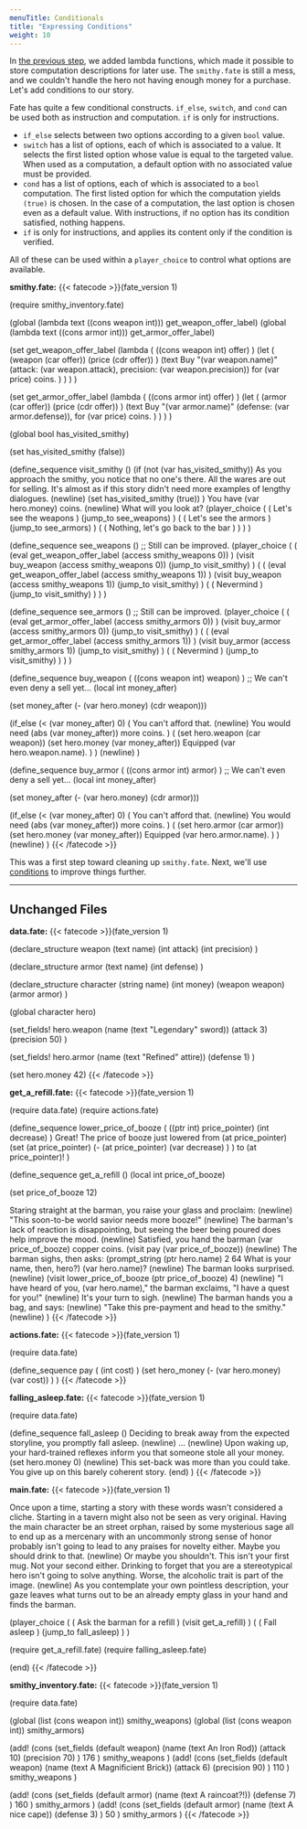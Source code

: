 ```yaml
---
menuTitle: Conditionals
title: "Expressing Conditions"
weight: 10
---
```

In [the previous step](/learn/lambdas), we added lambda functions, which made
it possible to store computation descriptions for later use. The `smithy.fate`
is still a mess, and we couldn't handle the hero not having enough money for a
purchase. Let's add conditions to our story.

Fate has quite a few conditional constructs. `if_else`, `switch`, and `cond`
can be used both as instruction and computation. `if` is only for instructions.
* `if_else` selects between two options according to a given `bool` value.
* `switch` has a list of options, each of which is associated to a value.
   It selects the first listed option whose value is equal to the targeted
   value. When used as a computation, a default option with no associated value
   must be provided.
* `cond` has a list of options, each of which is associated to a `bool`
  computation. The first listed option for which the computation yields `(true)`
  is chosen. In the case of a computation, the last option is chosen even as a
  default value. With instructions, if no option has its condition satisfied,
  nothing happens.
* `if` is only for instructions, and applies its content only if the condition
  is verified.

All of these can be used within a `player_choice` to control what options are
available.

**smithy.fate:**
{{< fatecode >}}(fate_version 1)

(require smithy_inventory.fate)

(global (lambda text ((cons weapon int))) get_weapon_offer_label)
(global (lambda text ((cons armor int))) get_armor_offer_label)

(set get_weapon_offer_label
   (lambda
      ( ((cons weapon int) offer) )
      (let
         (
            (weapon (car offer))
            (price (cdr offer))
         )
         (text
            Buy "(var weapon.name)" \(attack: (var weapon.attack),
            precision: (var weapon.precision)\) for (var price) coins.
         )
      )
   )
)

(set get_armor_offer_label
   (lambda
      ( ((cons armor int) offer) )
      (let
         (
            (armor (car offer))
            (price (cdr offer))
         )
         (text
            Buy "(var armor.name)" \(defense: (var armor.defense)\),
            for (var price) coins.
         )
      )
   )
)

(global bool has_visited_smithy)

(set has_visited_smithy (false))

(define_sequence visit_smithy ()
   (if (not (var has_visited_smithy))
      As you approach the smithy, you notice that no one's there. All the wares
      are out for selling. It's almost as if this story didn't need more
      examples of lengthy dialogues.
      (newline)
      (set has_visited_smithy (true))
   )
   You have (var hero.money) coins.
   (newline)
   What will you look at?
   (player_choice
      (
         ( Let's see the weapons )
         (jump_to see_weapons)
      )
      (
         ( Let's see the armors )
         (jump_to see_armors)
      )
      (
         ( Nothing, let's go back to the bar )
      )
   )
)

(define_sequence see_weapons ()
   ;; Still can be improved.
   (player_choice
      (
         ( (eval get_weapon_offer_label (access smithy_weapons 0)) )
         (visit buy_weapon (access smithy_weapons 0))
         (jump_to visit_smithy)
      )
      (
         ( (eval get_weapon_offer_label (access smithy_weapons 1)) )
         (visit buy_weapon (access smithy_weapons 1))
         (jump_to visit_smithy)
      )
      (
         ( Nevermind )
         (jump_to visit_smithy)
      )
   )
)

(define_sequence see_armors ()
   ;; Still can be improved.
   (player_choice
      (
         ( (eval get_armor_offer_label (access smithy_armors 0)) )
         (visit buy_armor (access smithy_armors 0))
         (jump_to visit_smithy)
      )
      (
         ( (eval get_armor_offer_label (access smithy_armors 1)) )
         (visit buy_armor (access smithy_armors 1))
         (jump_to visit_smithy)
      )
      (
         ( Nevermind )
         (jump_to visit_smithy)
      )
   )
)

(define_sequence buy_weapon ( ((cons weapon int) weapon) )
   ;; We can't even deny a sell yet...
   (local int money_after)

   (set money_after (- (var hero.money) (cdr weapon)))

   (if_else (< (var money_after) 0)
      (
         You can't afford that.
         (newline)
         You would need (abs (var money_after)) more coins.
      )
      (
         (set hero.weapon (car weapon))
         (set hero.money (var money_after))
         Equipped (var hero.weapon.name).
      )
   )
   (newline)
)

(define_sequence buy_armor ( ((cons armor int) armor) )
   ;; We can't even deny a sell yet...
   (local int money_after)

   (set money_after (- (var hero.money) (cdr armor)))

   (if_else (< (var money_after) 0)
      (
         You can't afford that.
         (newline)
         You would need (abs (var money_after)) more coins.
      )
      (
         (set hero.armor (car armor))
         (set hero.money (var money_after))
         Equipped (var hero.armor.name).
      )
   )
   (newline)
)
{{< /fatecode >}}


This was a first step toward cleaning up `smithy.fate`. Next, we'll use
[conditions](/learn/conditions) to improve things further.

----

## Unchanged Files

**data.fate:**
{{< fatecode >}}(fate_version 1)

(declare_structure weapon
   (text name)
   (int attack)
   (int precision)
)

(declare_structure armor
   (text name)
   (int defense)
)

(declare_structure character
   (string name)
   (int money)
   (weapon weapon)
   (armor armor)
)

(global character hero)

(set_fields! hero.weapon
   (name (text "Legendary" sword))
   (attack 3)
   (precision 50)
)

(set_fields! hero.armor
   (name (text "Refined" attire))
   (defense 1)
)

(set hero.money 42)
{{< /fatecode >}}

**get_a_refill.fate:**
{{< fatecode >}}(fate_version 1)

(require data.fate)
(require actions.fate)

(define_sequence lower_price_of_booze
   (
      ((ptr int) price_pointer)
      (int decrease)
   )
   Great! The price of booze just lowered from (at price_pointer)
   (set (at price_pointer)
      (-
         (at price_pointer)
         (var decrease)
      )
   )
   to (at price_pointer)!
)

(define_sequence get_a_refill ()
   (local int price_of_booze)

   (set price_of_booze 12)

   Staring straight at the barman, you raise your glass and proclaim:
   (newline)
   "This soon-to-be world savior needs more booze!"
   (newline)
   The barman's lack of reaction is disappointing, but seeing the beer being
   poured does help improve the mood.
   (newline)
   Satisfied, you hand the barman (var price_of_booze) copper coins.
   (visit pay (var price_of_booze))
   (newline)
   The barman sighs, then asks:
   (prompt_string (ptr hero.name) 2 64 What is your name, then, hero?)
   (var hero.name)?
   (newline)
   The barman looks surprised.
   (newline)
   (visit lower_price_of_booze (ptr price_of_booze) 4)
   (newline)
   "I have heard of you, (var hero.name)," the barman exclaims, "I have a quest
   for you!"
   (newline)
   It's your turn to sigh.
   (newline)
   The barman hands you a bag, and says:
   (newline)
   "Take this pre-payment and head to the smithy."
   (newline)
)
{{< /fatecode >}}

**actions.fate:**
{{< fatecode >}}(fate_version 1)

(require data.fate)

(define_sequence pay ( (int cost) )
   (set hero_money
      (- (var hero.money) (var cost))
   )
)
{{< /fatecode >}}

**falling_asleep.fate:**
{{< fatecode >}}(fate_version 1)

(require data.fate)

(define_sequence fall_asleep ()
   Deciding to break away from the expected storyline, you promptly fall
   asleep.
   (newline)
   ...
   (newline)
   Upon waking up, your hard-trained reflexes inform you that someone stole all
   your money.
   (set hero.money 0)
   (newline)
   This set-back was more than you could take. You give up on this barely
   coherent story.
   (end)
)
{{< /fatecode >}}

**main.fate:**
{{< fatecode >}}(fate_version 1)

Once upon a time, starting a story with these words wasn't considered a cliche.
Starting in a tavern might also not be seen as very original.  Having the main
character be an street orphan, raised by some mysterious sage all to end up as
a mercenary with an uncommonly strong sense of honor probably isn't going to
lead to any praises for novelty either. Maybe you should drink to that.
(newline)
Or maybe you shouldn't. This isn't your first mug. Not your second either.
Drinking to forget that you are a stereotypical hero isn't going to solve
anything. Worse, the alcoholic trait is part of the image.
(newline)
As you contemplate your own pointless description, your gaze leaves what turns
out to be an already empty glass in your hand and finds the barman.

(player_choice
   (
      ( Ask the barman for a refill )
      (visit get_a_refill)
   )
   (
      ( Fall asleep )
      (jump_to fall_asleep)
   )
)

(require get_a_refill.fate)
(require falling_asleep.fate)

(end)
{{< /fatecode >}}

**smithy_inventory.fate:**
{{< fatecode >}}(fate_version 1)

(require data.fate)

(global (list (cons weapon int)) smithy_weapons)
(global (list (cons weapon int)) smithy_armors)

(add!
   (cons
      (set_fields (default weapon)
         (name (text An Iron Rod))
         (attack 10)
         (precision 70)
      )
      176
   )
   smithy_weapons
)
(add!
   (cons
      (set_fields (default weapon)
         (name (text A Magnificient Brick))
         (attack 6)
         (precision 90)
      )
      110
   )
   smithy_weapons
)

(add!
   (cons
      (set_fields (default armor)
         (name (text A raincoat?!))
         (defense 7)
      )
      160
   )
   smithy_armors
)
(add!
   (cons
      (set_fields (default armor)
         (name (text A nice cape))
         (defense 3)
      )
      50
   )
   smithy_armors
)
{{< /fatecode >}}
